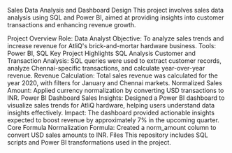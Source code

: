 Sales Data Analysis and Dashboard Design
This project involves sales data analysis using SQL and Power BI, aimed at providing insights into customer transactions and enhancing revenue growth.

Project Overview
Role: Data Analyst
Objective: To analyze sales trends and increase revenue for AtliQ's brick-and-mortar hardware business.
Tools: Power BI, SQL
Key Project Highlights
SQL Analysis
Customer and Transaction Analysis: SQL queries were used to extract customer records, analyze Chennai-specific transactions, and calculate year-over-year revenue.
Revenue Calculation: Total sales revenue was calculated for the year 2020, with filters for January and Chennai markets.
Normalized Sales Amount: Applied currency normalization by converting USD transactions to INR.
Power BI Dashboard
Sales Insights: Designed a Power BI dashboard to visualize sales trends for AtliQ hardware, helping users understand data insights effectively.
Impact: The dashboard provided actionable insights expected to boost revenue by approximately 7% in the upcoming quarter.
Core Formula
Normalization Formula: Created a norm_amount column to convert USD sales amounts to INR.
Files
This repository includes SQL scripts and Power BI transformations used in the project.
